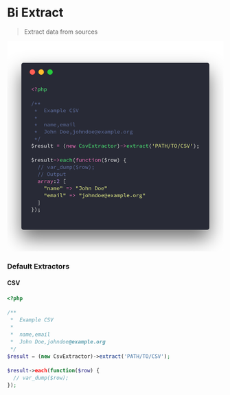 # Bi Extract                                                                 

> Extract data from sources

![csv-extractor-example](csv-extractor.png)

### Default Extractors
  
#### CSV

```php
<?php

/**
 *  Example CSV
 *
 *  name,email
 *  John Doe,johndoe@example.org
 */ 
$result = (new CsvExtractor)->extract('PATH/TO/CSV');

$result->each(function($row) {
  // var_dump($row);
});
```
